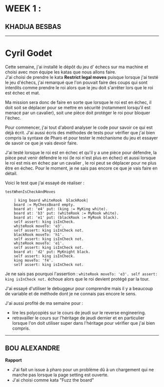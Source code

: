 # WEEK 1 :

## KHADIJA BESBAS 

****

# Cyril Godet

Cette semaine, j'ai installé le dépôt du jeu d' échecs sur ma machine et choisi avec mon équipe les katas que nous allons faire.  
J'ai choisi de prendre le kata **Restrict legal moves** puisque lorsque j'ai testé le jeu d'échecs, j'ai remarqué que l'on pouvait faire des coups qui sont interdits comme prendre le roi alors que le jeu doit s'arrêter lors que le roi est échec et mat.   

Ma mission sera donc de faire en sorte que lorsque le roi est en échec, il doit soit se déplacer pour se mettre en sécurité (notamment lorsqu'il est menacé par un cavalier), soit une pièce doit protéger le roi pour bloquer l'échec.  

Pour commencer, j'ai tout d'abord analyser le code pour savoir ce qui est déjà écrit. J'ai aussi écris des méthodes de tests pour vérifier que j'ai bien compris la syntaxe de Pharo et pour tester le méchanisme du jeu et essayer de savoir ce que je vais devoir faire.  

J'ai testé lorsque le roi est en échec et qu'il y a une pièce pour défendre, la pièce peut venir défendre le roi (le roi n'est  plus en échec) et aussi lorsque le roi est mis en échec par un cavalier , le roi peut se déplacer pour ne plus être en échec.
Pour le moment, je ne sais pas encore ce que je vais faire en détail.

Voici le test que j'ai essayé de réaliser :

```
testWhenIsCheckAndMoves

	| king board whiteRook  blackRook|
	board := MyChessBoard empty.
	board at: 'e4' put: (king := MyKing white).
	board at: 'b3' put: (whiteRook := MyRook white).
	board at: 'e1' put: (blackRook := MyRook black).
	self assert: king isInCheck.
	whiteRook moveTo: 'e3'.
	self assert: king isInCheck not.
	blackRook moveTo: 'h1'.
	self assert: king isInCheck not.
	whiteRook moveTo: 'e1'.
    self assert: king isInCheck not.
	board at: 'd2' put: MyKnight black.
	self assert: king isInCheck.
	king moveTo: 'f4'.
	self assert: king isInCheck not.
  ```

  Je ne sais pas pourquoi l'assertion : ```whiteRook moveTo: 'e3'. self assert: king isInCheck not.``` échoue alors que le roi devient protégé par la tour.  

  J'ai essayé d'utiliser le debuggeur pour comprendre mais il y a beaucoup de variable et de méthode dont je ne connais pas encore le sens.


J'ai aussi profité de ma semaine pour :

* lire les polycopiés sur le cours de jeudi sur le reverse engineering.
* retravailler le cours sur l'héritage de jeudi dernier et en particulier lorsque l'on doit utiliser super dans l'héritage pour vérifier que j'ai bien compris.
****

## BOU ALEXANDRE

**Rapport**

- J'ai fait un issue à pharo pour un problème dû à un chargement qui ne marche pas lorsque la page setting est ouverte.
- J'ai choisi comme kata "Fuzz the board"

